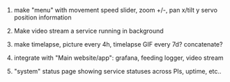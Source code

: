 1) make "menu" with movement speed slider, zoom +/-, pan x/tilt y servo position information 

2) Make video stream a service running in background 

3) make timelapse, picture every 4h, timelapse GIF every 7d? concatenate? 

4) integrate with "Main website/app": grafana, feeding logger, video stream

5) "system" status page showing service statuses across PIs, uptime, etc.. 
